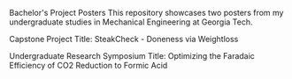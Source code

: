 Bachelor's Project Posters
This repository showcases two posters from my undergraduate studies in Mechanical Engineering at Georgia Tech. 

Capstone Project
Title: SteakCheck - Doneness via Weightloss

Undergraduate Research Symposium
Title: Optimizing the Faradaic Efficiency of CO2 Reduction to Formic Acid
